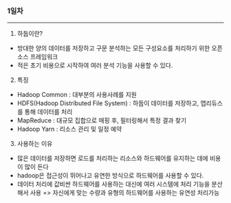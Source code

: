 
### 1일차
*** 
1. 하둡이란?
- 방대한 양의 데이터를 저장하고 구문 분석하는 모든 구성요소를 처리하기 위한 오픈 소스 프레임워크
- 적은 초기 비용으로 시작하여 여러 분석 기능을 사용할 수 있다.

2. 특징
- Hadoop Common : 대부분의 사용사례를 지원
- HDFS(Hadoop Distributed File System) : 하둡이 데이터를 저장하고, 맵리듀스를 통해 데이터를 처리
- MapReduce : 대규모 집합으로 매핑 후, 필터링해서 특정 결과 찾기
- Hadoop Yarn : 리소스 관리 및 일정 예약

3. 사용하는 이유
- 많은 데이터를 저장하면 로드를 처리하는 리소스와 하드웨어를 유지하는 데에 비용이 많이 든다
- hadoop은 접근성이 뛰어나고 유연한 방식으로 하드웨어를 사용할 수 있다. 
- 데이터 처리에 값비싼 하드웨어를 사용하는 대신에 여러 시스템에 처리 기능을 분산해서 사용
  => 자신에게 맞는 수량과 유형의 하드웨어를 사용하는 유연성 처리가능
